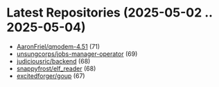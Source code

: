 # Latest Repositories (2025-05-02 .. 2025-05-04)

- [AaronFriel/qmodem-4.51](https://github.com/AaronFriel/qmodem-4.51) (71)
- [unsungcorps/jobs-manager-operator](https://github.com/unsungcorps/jobs-manager-operator) (69)
- [judiciousric/backend](https://github.com/judiciousric/backend) (68)
- [snappyfrost/elf_reader](https://github.com/snappyfrost/elf_reader) (68)
- [excitedforger/goup](https://github.com/excitedforger/goup) (67)
